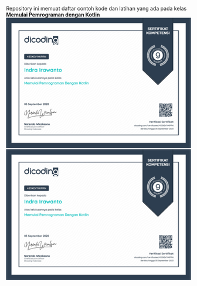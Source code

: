 Repository ini memuat daftar contoh kode dan latihan yang ada pada kelas **Memulai Pemrograman dengan Kotlin**
![alt text](https://raw.githubusercontent.com/Reindra12/MemulaiPemogramanDenganKotlin-Dicoding/master/assets/0001.jpg)
<img src="https://github.com/Reindra12/MemulaiPemogramanDenganKotlin-Dicoding/blob/master/assets/0001.jpg" width="850" alt="accessibility text">
